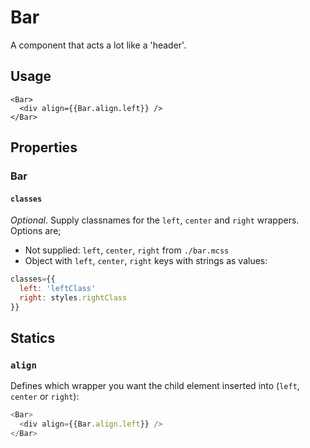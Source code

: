 # Bar

A component that acts a lot like a 'header'.

## Usage

```
<Bar>
  <div align={{Bar.align.left}} />
</Bar>
```

## Properties

### Bar

#### `classes`

_Optional_. Supply classnames for the `left`, `center` and `right` wrappers. Options are;

* Not supplied: `left`, `center`, `right` from `./bar.mcss`
* Object with `left`, `center`, `right` keys with strings as values:

```js
classes={{
  left: 'leftClass'
  right: styles.rightClass
}}
```

## Statics

### `align`

Defines which wrapper you want the child element inserted into (`left`, `center` or `right`):

```js
<Bar>
  <div align={{Bar.align.left}} />
</Bar>
```
